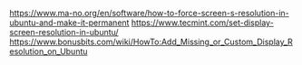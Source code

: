 https://www.ma-no.org/en/software/how-to-force-screen-s-resolution-in-ubuntu-and-make-it-permanent
https://www.tecmint.com/set-display-screen-resolution-in-ubuntu/
https://www.bonusbits.com/wiki/HowTo:Add_Missing_or_Custom_Display_Resolution_on_Ubuntu
